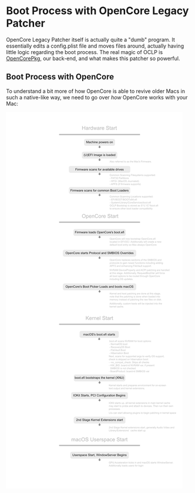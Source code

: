 # Boot Process with OpenCore Legacy Patcher

OpenCore Legacy Patcher itself is actually quite a "dumb" program. It essentially edits a config.plist file and moves files around, actually having little logic regarding the boot process.  The real magic of OCLP is [OpenCorePkg](https://github.com/acidanthera/OpenCorePkg), our back-end, and what makes this patcher so powerful.

## Boot Process with OpenCore

To understand a bit more of how OpenCore is able to revive older Macs in such a native-like way, we need to go over *how* OpenCore works with your Mac:

![](./images/oc-explained.png)
